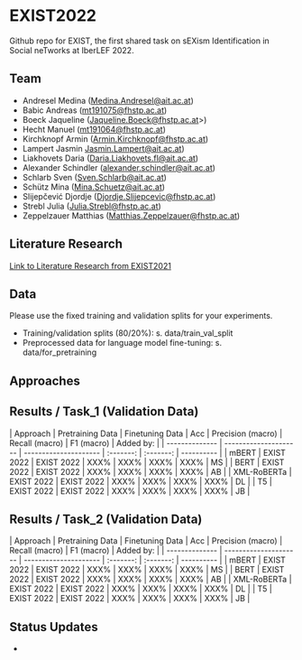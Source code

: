 # EXIST2022
Github repo for EXIST, the first shared task on sEXism Identification in Social neTworks at IberLEF 2022.



## Team
* Andresel Medina (<Medina.Andresel@ait.ac.at>)
* Babic Andreas (<mt191075@fhstp.ac.at>)
* Boeck Jaqueline (Jaqueline.Boeck@fhstp.ac.at>)
* Hecht Manuel (<mt191064@fhstp.ac.at>)
* Kirchknopf Armin (<Armin.Kirchknopf@fhstp.ac.at>)
* Lampert Jasmin <Jasmin.Lampert@ait.ac.at>)
* Liakhovets Daria (<Daria.Liakhovets.fl@ait.ac.at>)
* Alexander Schindler (<alexander.schindler@ait.ac.at>)
* Schlarb Sven (<Sven.Schlarb@ait.ac.at>)
* Schütz Mina (<Mina.Schuetz@ait.ac.at>)
* Slijepčević Djordje (<Djordje.Slijepcevic@fhstp.ac.at>)
* Strebl Julia (<Julia.Strebl@fhstp.ac.at>)
* Zeppelzauer Matthias (<Matthias.Zeppelzauer@fhstp.ac.at>)

## Literature Research
[Link to Literature Research from EXIST2021](https://teamwork.fhstp.ac.at/quickteams/home/CVPR_JF/_layouts/15/WopiFrame2.aspx?sourcedoc=%7B57EDB0F6-E970-4665-974E-9EF63C776639%7D&file=Literature_Research_EXIST.xlsx&action=default)

## Data
Please use the fixed training and validation splits for your experiments.
* Training/validation splits (80/20%): s. data/train_val_split
* Preprocessed data for language model fine-tuning: s. data/for_pretraining

## Approaches

## Results / Task_1 (Validation Data)

| Approach    | Pretraining Data   | Finetuning Data 	| Acc | Precision (macro) | Recall (macro) | F1 (macro)  | Added by: |
| -------------- | --------------------- |	--------------------- | :-------: |  :-------: | ---------- |
| mBERT | EXIST 2022	| EXIST 2022 	| XXX%    | XXX%    | XXX%    | XXX%   | MS |
| BERT | EXIST 2022	| EXIST 2022 	| XXX%    | XXX%    | XXX%    | XXX%   | AB |
| XML-RoBERTa | EXIST 2022	| EXIST 2022 	| XXX%    | XXX%    | XXX%    | XXX%   | DL |
| T5 | EXIST 2022	| EXIST 2022 	| XXX%    | XXX%    | XXX%    | XXX%   | JB |


## Results / Task_2 (Validation Data)

| Approach    | Pretraining Data   | Finetuning Data 	| Acc | Precision (macro) | Recall (macro) | F1 (macro)  | Added by: |
| -------------- | --------------------- |	--------------------- | :-------: |  :-------: | ---------- |
| mBERT | EXIST 2022	| EXIST 2022 	| XXX%    | XXX%    | XXX%    | XXX%   | MS |
| BERT | EXIST 2022	| EXIST 2022 	| XXX%    | XXX%    | XXX%    | XXX%   | AB |
| XML-RoBERTa | EXIST 2022	| EXIST 2022 	| XXX%    | XXX%    | XXX%    | XXX%   | DL |
| T5 | EXIST 2022	| EXIST 2022 	| XXX%    | XXX%    | XXX%    | XXX%   | JB |


## Status Updates
*




